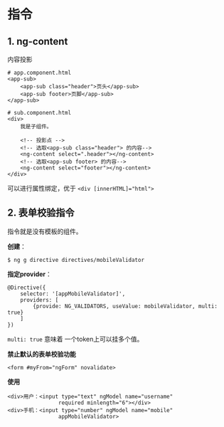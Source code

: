  # 指令

## 1. ng-content

内容投影

    # app.component.html
    <app-sub>
        <app-sub class="header">页头</app-sub>
        <app-sub footer>页脚</app-sub>
    </app-sub>

    # sub.component.html
    <div>
        我是子组件。

        <!-- 投影点 -->
        <!-- 选取<app-sub class="header"> 的内容-->
        <ng-content select=".header"></ng-content>
        <!-- 选取<app-sub footer> 的内容-->
        <ng-content select="footer"></ng-content>
    </div>

可以进行属性绑定，优于 `<div [innerHTML]="html">`


## 2. 表单校验指令

指令就是没有模板的组件。

**创建**：

    $ ng g directive directives/mobileValidator

**指定provider**：

    @Directive({
        selector: '[appMobileValidator]',
        providers: [
            {provide: NG_VALIDATORS, useValue: mobileValidator, multi: true}
        ]
    })

`multi: true` 意味着 一个token上可以挂多个值。

**禁止默认的表单校验功能**

    <form #myFrom="ngForm" novalidate>

**使用**

    <div>用户：<input type="text" ngModel name="username"
                    required minlength="6"></div>
    <div>手机：<input type="number" ngModel name="mobile"
                    appMobileValidator>